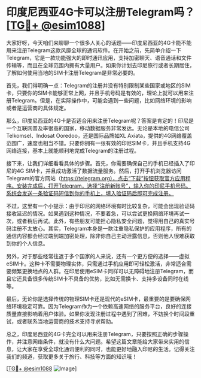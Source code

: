 # 印度尼西亚4G卡可以注册Telegram吗？[[TG💪+ @esim1088](https://t.me/s/esim1088)]

大家好呀，今天咱们来聊聊一个很多人关心的话题——印度尼西亚的4G卡能不能用来注册Telegram这款风靡全球的通讯软件。在开始之前，先简单介绍一下Telegram，它是一款功能强大的即时通讯应用，支持加密聊天、语音通话和文件传输等，而且在全球范围内拥有大量用户。如果你计划去印尼旅行或者长期居住，了解如何使用当地的SIM卡注册Telegram是非常必要的。

首先，我们得明确一点：Telegram的注册并没有特别限制某些国家或地区的SIM卡，只要你的SIM卡能够正常上网，并且手机号码是有效的，理论上就可以用来注册Telegram。但是，在实际操作中，可能会遇到一些问题，比如网络环境的影响或者是运营商的具体规定。

那么，印度尼西亚的4G卡是否适合用来注册Telegram呢？答案是肯定的！印尼是一个互联网普及率很高的国家，移动数据服务非常发达。无论是本地的电信公司Telkomsel、Indosat Ooredoo，还是国际品牌如XL Axiata，提供的4G网络覆盖范围广，速度也相当不错。只要你拥有一张有效的印尼SIM卡，并且手机支持4G网络连接，基本上就能顺利地完成Telegram的注册过程。

接下来，让我们详细看看具体的步骤。首先，你需要确保自己的手机已经插入了印尼的4G SIM卡，并且成功激活了数据流量服务。然后，打开手机浏览器访问Telegram的官方网站（https://telegram.org），点击“下载”按钮获取官方应用程序。安装完成后，打开Telegram，选择“注册新账号”，输入你的印尼手机号码。系统会发送一条验证码短信到你的手机上，填入验证码后即可完成注册。

不过，这里有一个小提示：由于印尼的网络环境有时比较复杂，可能会出现验证码接收延迟的情况。如果遇到这种情况，不要着急，可以尝试更换网络环境再试一次，或者稍后再试。此外，有些朋友可能担心隐私安全问题，觉得用自己的真实号码注册不太放心。其实，Telegram本身是一款注重隐私保护的应用程序，所有的通信内容都会经过端到端加密处理，除非你自己主动泄露信息，否则他人很难获取到你的个人信息。

另外，对于那些经常往返于多个国家的人来说，还有一个更方便的选择——虚拟eSIM卡。这种卡不需要物理实体，只需通过手机应用即可轻松激活，非常适合需要频繁更换地点的人群。在印尼使用eSIM卡同样可以无障碍地注册Telegram，而且它还具备很多传统SIM卡不具备的优势，比如无需换卡、支持多设备同时在线等。

最后，无论你是选择传统的物理SIM卡还是现代的eSIM卡，最重要的是要确保网络环境稳定可靠。因为Telegram作为一个依赖高速网络的服务平台，良好的连接质量直接影响着用户体验。如果你发现注册过程中遇到了困难，不妨换个时间段重试，或者联系当地运营商的技术支持寻求帮助。

总之，印度尼西亚的4G卡完全可以用来注册Telegram，只要按照正确的步骤操作，并注意网络条件，就没有什么大问题。希望这篇文章能给大家带来实用的信息，让大家在享受全球化通讯便利的同时，也能更好地融入印尼的生活。记得关注我们的频道，获取更多关于旅行、科技等方面的知识哦！

[[TG💪+ @esim1088](https://t.me/s/esim1088) ![Image](https://i.postimg.cc/4NQfJmqS/Snipaste-2025-05-13-00-14-12.png)]